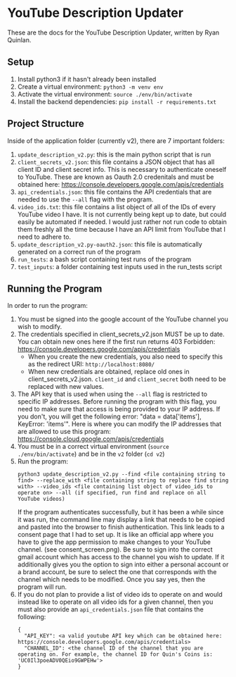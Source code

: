 # YouTube Description Updater
These are the docs for the YouTube Description Updater, written by Ryan Quinlan.

## Setup
1. Install python3 if it hasn't already been installed
2. Create a virtual environment: `python3 -m venv env`
3. Activate the virtual environment: `source ./env/bin/activate`
4. Install the backend dependencies: `pip install -r requirements.txt`

## Project Structure
Inside of the application folder (currently v2), there are 7 important folders:
  1. `update_description_v2.py`: this is the main python script that is run
  2. `client_secrets_v2.json`: this file contains a JSON object that has all client ID and client secret info. This is necessary to authenticate oneself to YouTube. These are known as Oauth 2.0 credenitals and must be obtained here: https://console.developers.google.com/apis/credentials
  3. `api_credentials.json`: this file contains the API credentials that are needed to use the `--all` flag with the program.
  4. `video_ids.txt`: this file contains a list object of all of the IDs of every YouTube video I have. It is not currently being kept up to date, but could easily be automated if needed. I would just rather not run code to obtain them freshly all the time because I have an API limit from YouTube that I need to adhere to.
  5. `update_description_v2.py-oauth2.json`: this file is automatically generated on a correct run of the program
  6. `run_tests`: a bash script containing test runs of the program
  7. `test_inputs`: a folder containing test inputs used in the run_tests script

## Running the Program
In order to run the program:
1. You must be signed into the google account of the YouTube channel you wish to modify.
2. The credentials specified in client_secrets_v2.json MUST be up to date. You can obtain new ones here if the first run returns 403 Forbidden: https://console.developers.google.com/apis/credentials
    - When you create the new credentials, you also need to specify this as the redirect URI: `http://localhost:8080/`
    - When new credentials are obtained, replace old ones in client_secrets_v2.json. `client_id` and `client_secret` both need to be replaced with new values.
3. The API key that is used when using the `--all` flag is restricted to specific IP addresses. Before running the program with this flag, you need to make sure that access is being provided to your IP address. If you don't, you will get the following error: "data = data['items'], KeyError: 'items'". Here is where you can modify the IP addresses that are allowed to use this program: https://console.cloud.google.com/apis/credentials
4. You must be in a correct virtual environment (`source ./env/bin/activate`) and be in the `v2` folder (`cd v2`)
5. Run the program:
    ```
    python3 update_description_v2.py --find <file containing string to find> --replace_with <file containing string to replace find string with> --video_ids <file containing list object of video_ids to operate on> --all (if specified, run find and replace on all YouTube videos)
    ```
    If the program authenticates successfully, but it has been a while since it was run, the command line may display a link that needs to be copied and pasted into the browser to finish authentication. This link leads to a consent page that I had to set up. It is like an official app where you have to give the app permission to make changes to your YouTube channel. (see consent_screen.png). Be sure to sign into the correct gmail account which has access to the channel you wish to update. If it additionally gives you the option to sign into either a personal account or a brand account, be sure to select the one that corresponds with the channel which needs to be modified. Once you say yes, then the program will run.
6. If you do not plan to provide a list of video ids to operate on and would instead like to operate on all video ids for a given channel, then you must also provide an `api_credentials.json` file that contains the following:
    ```
    {
      "API_KEY": <a valid youtube API key which can be obtained here: https://console.developers.google.com/apis/credentials>
      "CHANNEL_ID": <the channel ID of the channel that you are operating on. For example, the channel ID for Quin's Coins is: 'UC0Il3poeADV0QEio9GWPEHw'>
    }
    ```
